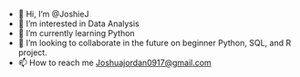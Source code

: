 - 👋 Hi, I’m @JoshieJ
- 👀 I’m interested in Data Analysis
- 🌱 I’m currently learning Python
- 💞️ I’m looking to collaborate in the future on beginner Python, SQL, and R project.
- 📫 How to reach me Joshuajordan0917@gmail.com

<!---
JoshieJ/JoshieJ is a ✨ special ✨ repository because its `README.md` (this file) appears on your GitHub profile.
You can click the Preview link to take a look at your changes.
--->
